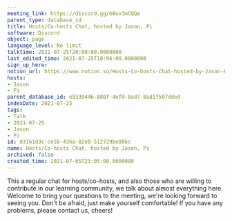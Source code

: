 ```yaml
---
meeting_link: https://discord.gg/bBuv3mCQQe
parent_type: database_id
title: Hosts/Co-hosts Chat, hosted by Jason, Pi
software: Discord
object: page
language_level: No limit
talktime: 2021-07-25T20:00:00.0000000
last_edited_time: 2021-07-25T10:06:00.0000000
sign_up_here: 
notion_url: https://www.notion.so/Hosts-Co-hosts-Chat-hosted-by-Jason-Pi-03161d3cce5b436a82e0512729be806c
hosts:
- Jason
- Pi
parent_database_id: e9339446-880f-4ef0-8ad7-8ad1f507dded
indexDate: 2021-07-25
tags:
- Talk
- 2021-07-25
- Jason
- Pi
id: 03161d3c-ce5b-436a-82e0-512729be806c
name: Hosts/Co-hosts Chat, hosted by Jason, Pi
archived: false
created_time: 2021-07-05T23:05:00.0000000
---
```







This a regular chat for hosts/co-hosts, and also those who are willing to contribute in our learning community, we talk about almost everything here. Welcome to bring your questions to the meeting, we're looking forward to seeing you. Don't be afraid, just make yourself comfortable!
If you have any problems, please contact us, cheers!





